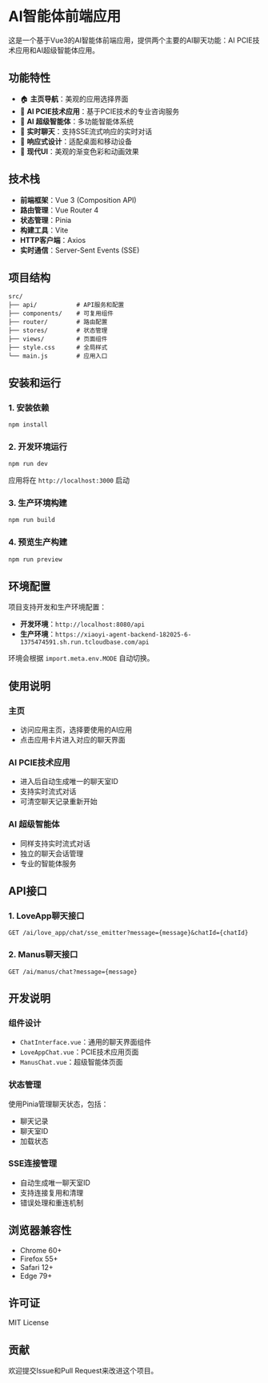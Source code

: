 # AI智能体前端应用

这是一个基于Vue3的AI智能体前端应用，提供两个主要的AI聊天功能：AI PCIE技术应用和AI超级智能体应用。

## 功能特性

- 🏠 **主页导航**：美观的应用选择界面
- 🤖 **AI PCIE技术应用**：基于PCIE技术的专业咨询服务
- 🧠 **AI 超级智能体**：多功能智能体系统
- 💬 **实时聊天**：支持SSE流式响应的实时对话
- 📱 **响应式设计**：适配桌面和移动设备
- 🎨 **现代UI**：美观的渐变色彩和动画效果

## 技术栈

- **前端框架**：Vue 3 (Composition API)
- **路由管理**：Vue Router 4
- **状态管理**：Pinia
- **构建工具**：Vite
- **HTTP客户端**：Axios
- **实时通信**：Server-Sent Events (SSE)

## 项目结构

```
src/
├── api/           # API服务和配置
├── components/    # 可复用组件
├── router/        # 路由配置
├── stores/        # 状态管理
├── views/         # 页面组件
├── style.css      # 全局样式
└── main.js        # 应用入口
```

## 安装和运行

### 1. 安装依赖

```bash
npm install
```

### 2. 开发环境运行

```bash
npm run dev
```

应用将在 `http://localhost:3000` 启动

### 3. 生产环境构建

```bash
npm run build
```

### 4. 预览生产构建

```bash
npm run preview
```

## 环境配置

项目支持开发和生产环境配置：

- **开发环境**：`http://localhost:8080/api`
- **生产环境**：`https://xiaoyi-agent-backend-182025-6-1375474591.sh.run.tcloudbase.com/api`

环境会根据 `import.meta.env.MODE` 自动切换。

## 使用说明

### 主页
- 访问应用主页，选择要使用的AI应用
- 点击应用卡片进入对应的聊天界面

### AI PCIE技术应用
- 进入后自动生成唯一的聊天室ID
- 支持实时流式对话
- 可清空聊天记录重新开始

### AI 超级智能体
- 同样支持实时流式对话
- 独立的聊天会话管理
- 专业的智能体服务

## API接口

### 1. LoveApp聊天接口
```
GET /ai/love_app/chat/sse_emitter?message={message}&chatId={chatId}
```

### 2. Manus聊天接口
```
GET /ai/manus/chat?message={message}
```

## 开发说明

### 组件设计
- `ChatInterface.vue`：通用的聊天界面组件
- `LoveAppChat.vue`：PCIE技术应用页面
- `ManusChat.vue`：超级智能体页面

### 状态管理
使用Pinia管理聊天状态，包括：
- 聊天记录
- 聊天室ID
- 加载状态

### SSE连接管理
- 自动生成唯一聊天室ID
- 支持连接复用和清理
- 错误处理和重连机制

## 浏览器兼容性

- Chrome 60+
- Firefox 55+
- Safari 12+
- Edge 79+

## 许可证

MIT License

## 贡献

欢迎提交Issue和Pull Request来改进这个项目。
